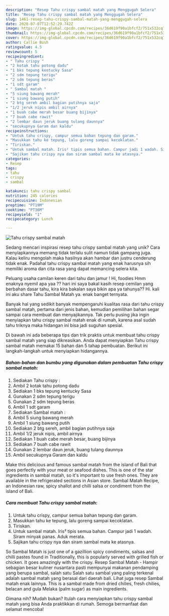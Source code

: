 ```yaml
---
description: "Resep Tahu crispy sambal matah yang Menggugah Selera"
title: "Resep Tahu crispy sambal matah yang Menggugah Selera"
slug: 1461-resep-tahu-crispy-sambal-matah-yang-menggugah-selera
date: 2020-07-07T12:52:29.742Z
image: https://img-global.cpcdn.com/recipes/36d619f90a1bfcf2/751x532cq70/tahu-crispy-sambal-matah-foto-resep-utama.jpg
thumbnail: https://img-global.cpcdn.com/recipes/36d619f90a1bfcf2/751x532cq70/tahu-crispy-sambal-matah-foto-resep-utama.jpg
cover: https://img-global.cpcdn.com/recipes/36d619f90a1bfcf2/751x532cq70/tahu-crispy-sambal-matah-foto-resep-utama.jpg
author: Callie Bush
ratingvalue: 4.5
reviewcount: 5
recipeingredient:
- " Tahu crispy "
- "2 kotak tahu potong dadu"
- "1 bks tepung kentucky Sasa"
- "2 sdm tepung terigu"
- "2 sdm tepung beras"
- "1 sdt garam"
- " Sambal matah "
- "5 siung bawang merah"
- "1 siung bawang putih"
- "2 btg sereh ambil bagian putihnya saja"
- "1/2 jeruk nipis ambil airnya"
- "1 buah cabe merah besar buang bijinya"
- "7 buah cabe rawit"
- "2 lembar daun jeruk buang tulang daunnya"
- "secukupnya Garam dan kaldu"
recipeinstructions:
- "Untuk tahu crispy, campur semua bahan tepung dan garam."
- "Masukkan tahu ke tepung, lalu goreng sampai kecoklatan."
- "Tiriskan."
- "Untuk sambal matah. Iris² tipis semua bahan. Campur jadi 1 wadah. Siram minyak panas. Aduk merata."
- "Sajikan tahu crispy nya dan siram sambal mata ke atasnya."
categories:
- Resep
tags:
- tahu
- crispy
- sambal

katakunci: tahu crispy sambal 
nutrition: 245 calories
recipecuisine: Indonesian
preptime: "PT19M"
cooktime: "PT36M"
recipeyield: "1"
recipecategory: Lunch

---
```



![Tahu crispy sambal matah](https://img-global.cpcdn.com/recipes/36d619f90a1bfcf2/751x532cq70/tahu-crispy-sambal-matah-foto-resep-utama.jpg)

Sedang mencari inspirasi resep tahu crispy sambal matah yang unik? Cara menyiapkannya memang tidak terlalu sulit namun tidak gampang juga. Kalau keliru mengolah maka hasilnya akan hambar dan justru cenderung tidak enak. Padahal tahu crispy sambal matah yang enak harusnya sih memiliki aroma dan cita rasa yang dapat memancing selera kita.

Peluang usaha camilan keren dari tahu dan jamur ! Hi, foodies Hmm enaknya nyemil apa yaa ?? hari ini saya bakal kasih resep cemilan yang berbahan dasar tahu, kira kira bakalan saya bikin apa ya tahunya?? Hi. kali ini aku share Tahu Sambal Matah ya. enak banget ternyata.

Banyak hal yang sedikit banyak mempengaruhi kualitas rasa dari tahu crispy sambal matah, pertama dari jenis bahan, kemudian pemilihan bahan segar sampai cara membuat dan menyajikannya. Tak perlu pusing jika ingin menyiapkan tahu crispy sambal matah enak di rumah, karena asal sudah tahu triknya maka hidangan ini bisa jadi suguhan spesial.


Di bawah ini ada beberapa tips dan trik praktis untuk membuat tahu crispy sambal matah yang siap dikreasikan. Anda dapat menyiapkan Tahu crispy sambal matah memakai 15 bahan dan 5 tahap pembuatan. Berikut ini langkah-langkah untuk menyiapkan hidangannya.

<!--inarticleads1-->

##### Bahan-bahan dan bumbu yang digunakan dalam pembuatan Tahu crispy sambal matah:

1. Sediakan  Tahu crispy :
1. Ambil 2 kotak tahu potong dadu
1. Sediakan 1 bks tepung kentucky Sasa
1. Gunakan 2 sdm tepung terigu
1. Gunakan 2 sdm tepung beras
1. Ambil 1 sdt garam
1. Sediakan  Sambal matah :
1. Ambil 5 siung bawang merah
1. Ambil 1 siung bawang putih
1. Sediakan 2 btg sereh, ambil bagian putihnya saja
1. Ambil 1/2 jeruk nipis, ambil airnya
1. Sediakan 1 buah cabe merah besar, buang bijinya
1. Sediakan 7 buah cabe rawit
1. Gunakan 2 lembar daun jeruk, buang tulang daunnya
1. Ambil secukupnya Garam dan kaldu


Make this delicious and famous sambal matah from the island of Bali that goes perfectly with your meat or seafood dishes. This is one of the star ingredients in sambal matah, so it&#39;s important to use fresh ones. They are available in the refrigerated sections in Asian store. Sambal Matah Recipe, an Indonesian raw, spicy shallot and chilli salsa or condiment from the island of Bali. 

<!--inarticleads2-->

##### Cara membuat Tahu crispy sambal matah:

1. Untuk tahu crispy, campur semua bahan tepung dan garam.
1. Masukkan tahu ke tepung, lalu goreng sampai kecoklatan.
1. Tiriskan.
1. Untuk sambal matah. Iris² tipis semua bahan. Campur jadi 1 wadah. Siram minyak panas. Aduk merata.
1. Sajikan tahu crispy nya dan siram sambal mata ke atasnya.


So Sambal Matah is just one of a gazillion spicy condiments, salsas and chilli pastes found in Traditionally, this is popularly served with grilled fish or chicken. It goes amazingly with the crispy. Resep Sambal Matah - Hampir sebagian besar kuliner nusantara pasti mempunyai makanan pendamping yang berupa sambal, salah satu Salah satu sambal yang paling terkenal adalah sambal matah yang berasal dari daerah bali. Lihat juga resep Sambal matah enak lainnya. This is a sambal made from dried chilies, fresh chilies, belacan and gula Melaka (palm sugar) as main ingredients. 

Gimana nih? Mudah bukan? Itulah cara menyiapkan tahu crispy sambal matah yang bisa Anda praktikkan di rumah. Semoga bermanfaat dan selamat mencoba!
